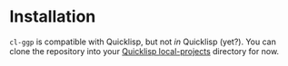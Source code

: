 Installation
============

`cl-ggp` is compatible with Quicklisp, but not *in* Quicklisp (yet?).  You can
clone the repository into your [Quicklisp local-projects][local] directory for
now.

[local]: https://www.quicklisp.org/beta/faq.html#local-project
